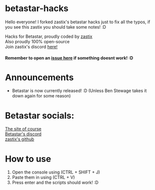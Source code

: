 # betastar-hacks
Hello everyone! I forked zastix's betastar hacks just to fix all the typos, if you see this zastix you should take some notes! :D

Hacks for Betastar, proudly coded by [zastix](https://github.com/notzastix)<br>
Also proudly 100% open-source<br>
Join zastix's discord [here!](https://discord.gg/xxBtqPHSjW)
#### Remember to open an [issue here](https://github.com/notzastix/blacket-hacks/issues/new) if something doesnt work! :D
# Announcements
- Betastar is now currently released! :D (Unless Ben Stewage takes it down again for some reason)
# Betastar socials:
[The site of course](https://betastar.org)<br>
[Betastar's discord](https://discord.gg/XrVMbR5tJd)<br>
[zastix's github](https://github.com/notzastix)
# How to use
1. Open the console using (CTRL + SHIFT + J)<br>
2. Paste them in using (CTRL + V)<br>
3. Press enter and the scripts should work! :D
